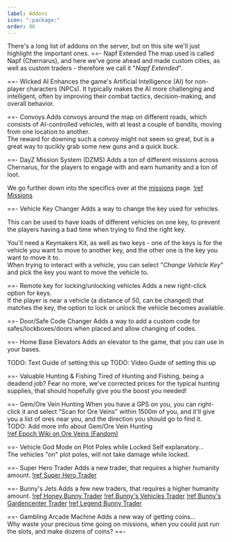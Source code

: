 ```yaml
---
label: Addons
icon: ":package:"
order: 96
---
```

There's a long list of addons on the server, but on this site we'll just highlight the important ones.
==- Napf Extended
The map used is called Napf (Chernarus), and here we've gone ahead and made custom cities, as well as custom traders - therefore we call it "*Napf Extended*".

==- Wicked AI
Enhances the game's Artificial Intelligence (AI) for non-player characters (NPCs). It typically makes the AI more challenging and intelligent, often by improving their combat tactics, decision-making, and overall behavior.

==- Convoys
Adds convoys around the map on different roads, which consists of AI-controlled vehicles, with at least a couple of bandits, moving from one location to another.   
The reward for downing such a convoy might not seem so great, but is a great way to qucikly grab some new guns and a quick buck.

==- DayZ Mission System (DZMS)
Adds a ton of different missions across Chernarus, for the players to engage with and earn humanity and a ton of loot.

We go further down into the specifics over at the [missions](/missions) page.
[!ref Missions](/missions.md)

==- Vehicle Key Changer
Adds a way to change the key used for vehicles.   

This can be used to have loads of different vehicles on one key, to prevent the players having a bad time when trying to find the right key.   

You'll need a Keymakers Kit, as well as two keys - one of the keys is for the vehicle you want to move to another key, and the other one is the key you want to move it to.   
When trying to interact with a vehicle, you can select "*Change Vehicle Key*" and pick the key you want to move the vehicle to.

==- Remote key for locking/unlocking vehicles
Adds a new right-click option for keys.   
If the player is near a vehicle (a distance of 50, can be changed) that matches the key, the option to lock or unlock the vehicle becomes available.

==- Door/Safe Code Changer
Adds a way to add a custom code for safes/lockboxes/doors when placed and allow changing of codes.

==- Home Base Elevators
Adds an elevator to the game, that you can use in your bases.

TODO: Text Guide of setting this up
TODO: Video Guide of setting this up

==- Valuable Hunting & Fishing
Tired of Hunting and Fishing, being a deadend job? Fear no more, we've corrected prices for the typical hunting supplies, that should hopefully give you the boost you needed!

==- Gem/Ore Vein Hunting
When you have a GPS on you, you can right-click it and select "Scan for Ore Veins" within 1500m of you, and it'll give you a list of ores near you, and the direction you should go to find it.   
TODO: Add more info about Gem/Ore Vein Hunting   
[!ref Epoch Wiki on Ore Veins (Fandom)](https://epochmod.fandom.com/wiki/A2Epoch:Ore_Veins)

==- Vehicle God Mode on Plot Poles while Locked
Self explanatory...   
The vehicles "on" plot poles, will not take damage while locked.

==- Super Hero Trader
Adds a new trader, that requires a higher humanity amount.
[!ref Super Hero Trader](/traders/super-hero.md)

==- Bunny's Jets
Adds a few new traders, that requires a higher humanity amount.
[!ref Honey Bunny Trader](/traders/honey-bunny.md)
[!ref Bunny's Vehicles Trader](/traders/bunnys-vehicles.md)
[!ref Bunny's Gardencenter Trader](/traders/bunnys-gardencenter.md)
[!ref Legend Bunny Trader](/traders/legend-bunny.md)

==- Gambling Arcade Machine
Adds a new way of getting coins...   
Why waste your precious time going on missions, when you could just run the slots, and make dozens of coins?
==-